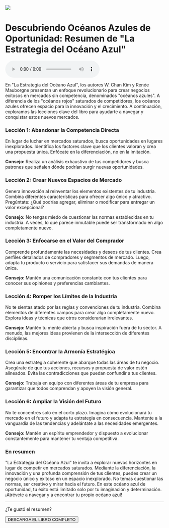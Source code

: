 ![](../content/ledoa/imgs/les-empreses-han-de-fer-el-salt-de-l-ocea-vermell-a-l-ocea-blau.jpeg)

# Descubriendo Océanos Azules de Oportunidad: Resumen de "La Estrategia del Océano Azul"

<audio src="../content/ledoa/ledoa.mp3" controls></audio>

En "La Estrategia del Océano Azul", los autores W. Chan Kim y Renée Mauborgne presentan un enfoque revolucionario para crear negocios exitosos en mercados sin competencia, denominados "océanos azules". A diferencia de los "océanos rojos" saturados de competidores, los océanos azules ofrecen espacio para la innovación y el crecimiento. A continuación, exploramos las lecciones clave del libro para ayudarte a navegar y conquistar estos nuevos mercados.

### Lección 1: Abandonar la Competencia Directa
En lugar de luchar en mercados saturados, busca oportunidades en lugares inexplorados. Identifica los factores clave que los clientes valoran y crea una propuesta única. Enfócate en la diferenciación, no en la imitación.

**Consejo:** Realiza un análisis exhaustivo de tus competidores y busca patrones que señalen dónde podrían surgir nuevas oportunidades.

### Lección 2: Crear Nuevos Espacios de Mercado
Genera innovación al reinventar los elementos existentes de tu industria. Combina diferentes características para ofrecer algo único y atractivo. Pregúntate: ¿Qué podrías agregar, eliminar o modificar para entregar un valor excepcional?

**Consejo:** No tengas miedo de cuestionar las normas establecidas en tu industria. A veces, lo que parece inmutable puede ser transformado en algo completamente nuevo.

### Lección 3: Enfocarse en el Valor del Comprador
Comprende profundamente las necesidades y deseos de tus clientes. Crea perfiles detallados de compradores y segmentos de mercado. Luego, adapta tu producto o servicio para satisfacer sus demandas de manera única.

**Consejo:** Mantén una comunicación constante con tus clientes para conocer sus opiniones y preferencias cambiantes.

### Lección 4: Romper los Límites de la Industria
No te sientas atado por las reglas y convenciones de tu industria. Combina elementos de diferentes campos para crear algo completamente nuevo. Explora ideas y técnicas que otros considerarían irrelevantes.

**Consejo:** Mantén tu mente abierta y busca inspiración fuera de tu sector. A menudo, las mejores ideas provienen de la intersección de diferentes disciplinas.

### Lección 5: Encontrar la Armonía Estratégica
Crea una estrategia coherente que abarque todas las áreas de tu negocio. Asegúrate de que tus acciones, recursos y propuesta de valor estén alineados. Evita las contradicciones que puedan confundir a tus clientes.

**Consejo:** Trabaja en equipo con diferentes áreas de tu empresa para garantizar que todos comprendan y apoyen la visión general.

### Lección 6: Ampliar la Visión del Futuro
No te concentres solo en el corto plazo. Imagina cómo evolucionará tu mercado en el futuro y adapta tu estrategia en consecuencia. Mantente a la vanguardia de las tendencias y adelántate a las necesidades emergentes.

**Consejo:** Mantén un espíritu emprendedor y dispuesto a evolucionar constantemente para mantener tu ventaja competitiva.

### En resumen
"La Estrategia del Océano Azul" te invita a explorar nuevos horizontes en lugar de competir en mercados saturados. Mediante la diferenciación, la innovación y una profunda comprensión de tus clientes, puedes crear un negocio único y exitoso en un espacio inexplorado. No temas cuestionar las normas, ser creativo y mirar hacia el futuro. En este océano azul de oportunidad, tu éxito está limitado solo por tu imaginación y determinación. ¡Atrévete a navegar y a encontrar tu propio océano azul!

<hr>
<div class="center">
	<p>¿Te gustó el resumen?</p>
	<button onclick="downloadBook()">DESCARGA EL LIBRO COMPLETO</button>
<div>